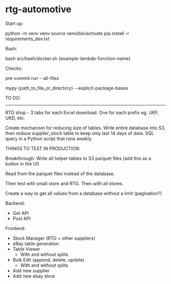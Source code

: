 # rtg-automotive

Start up:

python -m venv venv
source venv/bin/activate
pip install -r requirements_dev.txt

Bash:

bash src/bash/docker.sh {example-lambda-function-name}

Checks:

pre-commit run --all-files

mypy {path_to_file_or_directory} --explicit-package-bases

TO DO:

********

RTG shop - 3 tabs for each Excel download. One for each prefix eg. UKF, UKD, etc.

Create mechanism for reducing size of tables. Write entire database into S3, then reduce supplier_stock table to keep only last 14 days of data. SQL query in a Python script that runs weekly.


THINGS TO TEST IN PRODUCTION:


Breakthrough: Write all helper tables to S3 parquet files (add this as a button in the UI)

Read from the parquet files instead of the database.

Then test with small store and RTG. Then with all stores.

Create a way to get all values from a database without a limit (pagination?)


Backend:

- Get API
- Post API

Frontend:

- Stock Manager (RTG + other suppliers)
- eBay table generation
- Table Viewer
    - With and without splits
- Bulk Edit (append, delete, update)
    - With and without splits
- Add new supplier
- Add new ebay store
